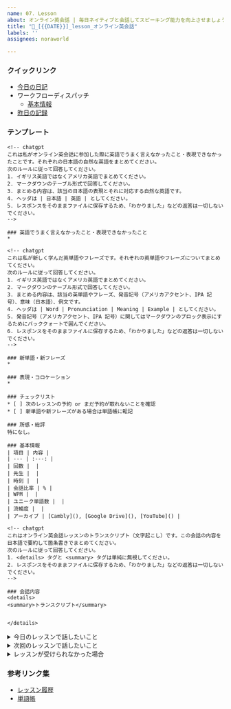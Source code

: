 ```yaml
---
name: 07. Lesson
about: オンライン英会話 | 毎日ネイティブと会話してスピーキング能力を向上させましょう
title: "💬_[{{DATE}}]_lesson_オンライン英会話"
labels: ''
assignees: noraworld

---
```


### クイックリンク
* [今日の日記]([{{MAIN_REPO_TODAY_URL}}])
* ワークフローディスパッチ
    * [基本情報](https://github.com/noraworld/diary-templates-assistant/actions/workflows/lesson-basic.yml)
* [昨日の記録](https://github.com/noraworld/diary-templates/blob/main/templates/lesson/[{{YESTERDAY_YEAR}}]/[{{YESTERDAY_MONTH}}]/[{{YESTERDAY_DATE}}]-.md)



### テンプレート
```
<!-- chatgpt
これは私がオンライン英会話に参加した際に英語でうまく言えなかったこと・表現できなかったことです。それぞれの日本語の自然な英語をまとめてください。
次のルールに従って回答してください。
1. イギリス英語ではなくアメリカ英語でまとめてください。
2. マークダウンのテーブル形式で回答してください。
3. まとめる内容は、該当の日本語の表現とそれに対応する自然な英語です。
4. ヘッダは | 日本語 | 英語 | としてください。
5. レスポンスをそのままファイルに保存するため、「わかりました」などの返答は一切しないでください。
-->

### 英語でうまく言えなかったこと・表現できなかったこと
*
```



```
<!-- chatgpt
これは私が新しく学んだ英単語やフレーズです。それぞれの英単語やフレーズについてまとめてください。
次のルールに従って回答してください。
1. イギリス英語ではなくアメリカ英語でまとめてください。
2. マークダウンのテーブル形式で回答してください。
3. まとめる内容は、該当の英単語やフレーズ、発音記号（アメリカアクセント、IPA 記号）、意味（日本語）、例文です。
4. ヘッダは | Word | Pronunciation | Meaning | Example | としてください。
5. 発音記号（アメリカアクセント、IPA 記号）に関してはマークダウンのブロック表示にするためにバッククォートで囲んでください。
6. レスポンスをそのままファイルに保存するため、「わかりました」などの返答は一切しないでください。
-->

### 新単語・新フレーズ
*
```



```
### 表現・コロケーション
*

### チェックリスト
* [ ] 次のレッスンの予約 or まだ予約が取れないことを確認
* [ ] 新単語や新フレーズがある場合は単語帳に転記

### 所感・総評
特になし。
```



```
### 基本情報
| 項目 | 内容 |
| --- | :---: |
| 回数 |  |
| 先生 |  |
| 時刻 |  |
| 会話比率 | % |
| WPM |  |
| ユニーク単語数 |  |
| 流暢度 |  |
| アーカイブ | [Cambly](), [Google Drive](), [YouTube]() |
```



```
<!-- chatgpt
これはオンライン英会話レッスンのトランスクリプト（文字起こし）です。この会話の内容を日本語で要約して箇条書きでまとめてください。
次のルールに従って回答してください。
1. <details> タグと <summary> タグは単純に無視してください。
2. レスポンスをそのままファイルに保存するため、「わかりました」などの返答は一切しないでください。
-->

### 会話内容
<details>
<summary>トランスクリプト</summary>


</details>
```



<details>
<summary>今日のレッスンで話したいこと</summary>

```
<!-- chatgpt
これは今日のオンライン英会話のレッスンで話したいことです。日本語の自然な英語をまとめてください。
次のルールに従って回答してください。
1. イギリス英語ではなくアメリカ英語でまとめてください。
2. マークダウンのテーブル形式で回答してください。
3. まとめる内容は、該当の日本語の表現とそれに対応する自然な英語です。
4. ヘッダは | 日本語 | 英語 | としてください。
5. レスポンスをそのままファイルに保存するため、「わかりました」などの返答は一切しないでください。
-->

### 今日のレッスンで話したいこと

```
</details>



<details>
<summary>次回のレッスンで話したいこと</summary>

```
<!-- chatgpt
これは次回のオンライン英会話のレッスンで話したいことです。日本語の自然な英語をまとめてください。
次のルールに従って回答してください。
1. イギリス英語ではなくアメリカ英語でまとめてください。
2. マークダウンのテーブル形式で回答してください。
3. まとめる内容は、該当の日本語の表現とそれに対応する自然な英語です。
4. ヘッダは | 日本語 | 英語 | としてください。
5. レスポンスをそのままファイルに保存するため、「わかりました」などの返答は一切しないでください。
-->

### 次回のレッスンで話したいこと

```
</details>



<details>
<summary>レッスンが受けられなかった場合</summary>

```
### 基本情報
| 項目 | 内容 |
| --- | :---: |
| 先生（予定） |  |
| 時刻（予約時間） |  |

### チェックリスト
* [ ] 代わりのレッスンを予約
* [ ] 次のレッスンの予約 or まだ予約が取れないことを確認

### レッスンを受けられなかった理由

```
</details>



### 参考リンク集
* [レッスン履歴](https://github.com/noraworld/diary-templates/tree/main/templates/lesson)
* [単語帳](https://github.com/noraworld/memo/blob/main/Atsueigo%20School/%E5%8D%98%E8%AA%9E/wordbook.md)

